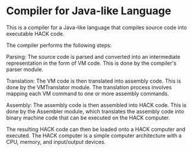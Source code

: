 # Compiler for Java-like Language
This is a compiler for a Java-like language that compiles source code into executable HACK code.

The compiler performs the following steps:

Parsing: The source code is parsed and converted into an intermediate representation in the form of VM code. This is done by the compiler's parser module.

Translation: The VM code is then translated into assembly code. This is done by the VMTranslator module. The translation process involves mapping each VM command to one or more assembly commands.

Assembly: The assembly code is then assembled into HACK code. This is done by the Assembler module, which translates the assembly code into binary machine code that can be executed on the HACK computer.

The resulting HACK code can then be loaded onto a HACK computer and executed. The HACK computer is a simple computer architecture with a CPU, memory, and input/output devices.
